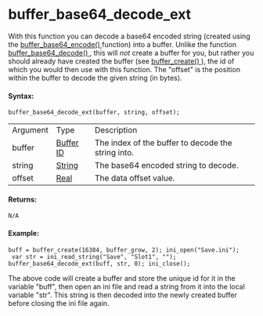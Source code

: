 # buffer_base64_decode_ext

With this function you can decode a base64 encoded string (created using
the [ buffer_base64_encode() ](buffer_base64_encode) function) into
a buffer. Unlike the function [ buffer_base64_decode()
](buffer_base64_decode) , this will *not* create a buffer for you,
but rather you should already have created the buffer (see [
buffer_create() ](buffer_create) ), the id of which you would then
use with this function. The "offset" is the position within the buffer
to decode the given string (in bytes).

#### Syntax:

``` gml
buffer_base64_decode_ext(buffer, string, offset);
```

|          |                                                                                       |                                                    |
|----------|---------------------------------------------------------------------------------------|----------------------------------------------------|
| Argument | Type                                                                                  | Description                                        |
| buffer   |  [Buffer ID](../../../../GameMaker_Language/GML_Reference/Buffers/buffer_create)  | The index of the buffer to decode the string into. |
| string   |  [String](../../../../GameMaker_Language/GML_Overview/Data_Types)                 | The base64 encoded string to decode.               |
| offset   |  [Real](../../../../GameMaker_Language/GML_Overview/Data_Types)                   | The data offset value.                             |

#### Returns:

``` gml
N/A
```

#### Example:

``` gml
buff = buffer_create(16384, buffer_grow, 2); ini_open("Save.ini");
 var str = ini_read_string("Save", "Slot1", ""); buffer_base64_decode_ext(buff, str, 0); ini_close();
```

The above code will create a buffer and store the unique id for it in
the variable "buff", then open an ini file and read a string from it
into the local variable "str". This string is then decoded into the
newly created buffer before closing the ini file again.
